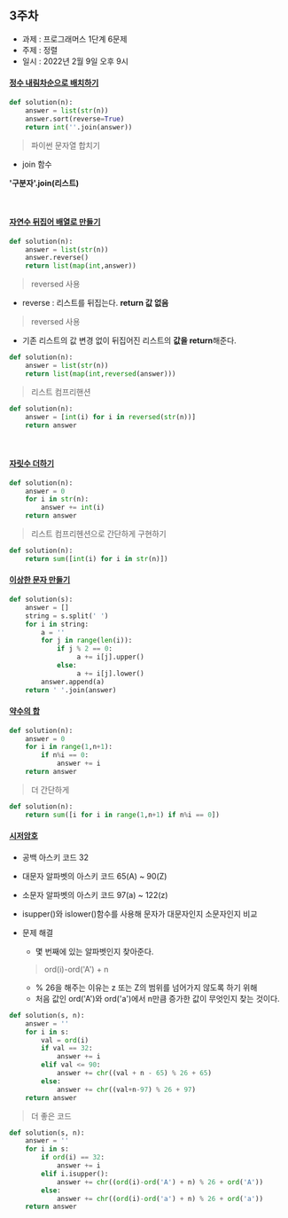 ## 3주차
* 과제 : 프로그래머스 1단계 6문제
* 주제 : 정렬
* 일시 : 2022년 2월 9일 오후 9시

#### [정수 내림차순으로 배치하기](https://programmers.co.kr/learn/courses/30/lessons/12933)
```python
def solution(n):
    answer = list(str(n))
    answer.sort(reverse=True)
    return int(''.join(answer))
```
> 파이썬 문자열 합치기

* join 함수 

**'구분자'.join(리스트)**

<br>

#### [자연수 뒤집어 배열로 만들기](https://programmers.co.kr/learn/courses/30/lessons/12932)
```python
def solution(n):
    answer = list(str(n))
    answer.reverse()
    return list(map(int,answer))
```
> reversed 사용 
* reverse : 리스트를 뒤집는다. **return 값 없음**
> reversed 사용
* 기존 리스트의 값 변경 없이 뒤집어진 리스트의 **값을 return**해준다.
```python
def solution(n):
    answer = list(str(n))
    return list(map(int,reversed(answer)))
```
> 리스트 컴프리핸션
```python
def solution(n):
    answer = [int(i) for i in reversed(str(n))]
    return answer
```

<br>

#### [자릿수 더하기](https://programmers.co.kr/learn/courses/30/lessons/12931)
```python
def solution(n):
    answer = 0
    for i in str(n):
        answer += int(i)
    return answer
```
> 리스트 컴프리헨션으로 간단하게 구현하기
```python
def solution(n):
    return sum([int(i) for i in str(n)])
```

#### [이상한 문자 만들기](https://programmers.co.kr/learn/courses/30/lessons/12930)
```python
def solution(s):
    answer = []
    string = s.split(' ')
    for i in string:
        a = ''
        for j in range(len(i)):
            if j % 2 == 0:
                 a += i[j].upper()
            else:
                 a += i[j].lower() 
        answer.append(a)
    return ' '.join(answer)
```


#### [약수의 합](https://programmers.co.kr/learn/courses/30/lessons/12928)
```python
def solution(n):
    answer = 0
    for i in range(1,n+1):
        if n%i == 0:
            answer += i
    return answer
```
> 더 간단하게
```python
def solution(n):
    return sum([i for i in range(1,n+1) if n%i == 0])
```

#### [**시저암호**](https://programmers.co.kr/learn/courses/30/lessons/12926)

* 공백 아스키 코드 32
* 대문자 알파벳의 아스키 코드 65(A) ~ 90(Z)
* 소문자 알파벳의 아스키 코드 97(a) ~ 122(z)
* isupper()와 islower()함수를 사용해 문자가 대문자인지 소문자인지 비교

* 문제 해결
    *  몇 번째에 있는 알파벳인지 찾아준다.
    > ord(i)-ord('A') + n
    *  % 26을 해주는 이유는 z 또는 Z의 범위를 넘어가지 않도록 하기 위해
    * 처음 값인 ord('A')와 ord('a')에서 n만큼 증가한 값이 무엇인지 찾는 것이다. 

```python
def solution(s, n):
    answer = ''
    for i in s:
        val = ord(i)
        if val == 32:
            answer += i
        elif val <= 90:
            answer += chr((val + n - 65) % 26 + 65)
        else: 
            answer += chr((val+n-97) % 26 + 97)
    return answer
```
>  더 좋은 코드
```python
def solution(s, n):
    answer = ''
    for i in s:
        if ord(i) == 32:
            answer += i
        elif i.isupper():
            answer += chr((ord(i)-ord('A') + n) % 26 + ord('A'))
        else: 
            answer += chr((ord(i)-ord('a') + n) % 26 + ord('a'))
    return answer
```